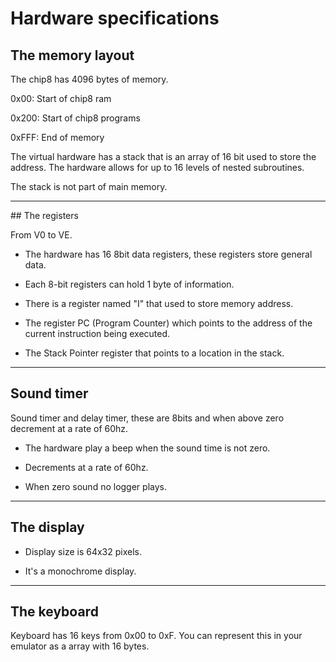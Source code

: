 
# Hardware specifications

## The memory layout

The chip8 has 4096 bytes of memory.

0x00: Start of chip8 ram

0x200: Start of chip8 programs

0xFFF: End of memory

The virtual hardware has a stack that is an array of 16 bit used to store the address. The hardware allows for up to 16 levels of nested subroutines.

The stack is not part of main memory.


<hr>
## The registers

From V0 to VE.

* The hardware has 16 8bit data registers, these registers store general data.

* Each 8-bit registers can hold 1 byte of information.

* There is a register named "I" that used to store memory address.

* The register PC (Program Counter) which points to the address of the current instruction being executed.

* The Stack Pointer register that points to a location in the stack.

<hr>

## Sound timer

Sound timer and delay timer, these are 8bits and when above zero decrement at a rate of 60hz.

* The hardware play a beep when the sound time is not zero.

* Decrements at a rate of 60hz.

* When zero sound no logger plays.

<hr>

## The display

* Display size is 64x32 pixels.

* It's a monochrome display.

<hr>

## The keyboard

Keyboard has 16 keys from 0x00 to 0xF. You can represent this in your emulator as a array with 16 bytes.

